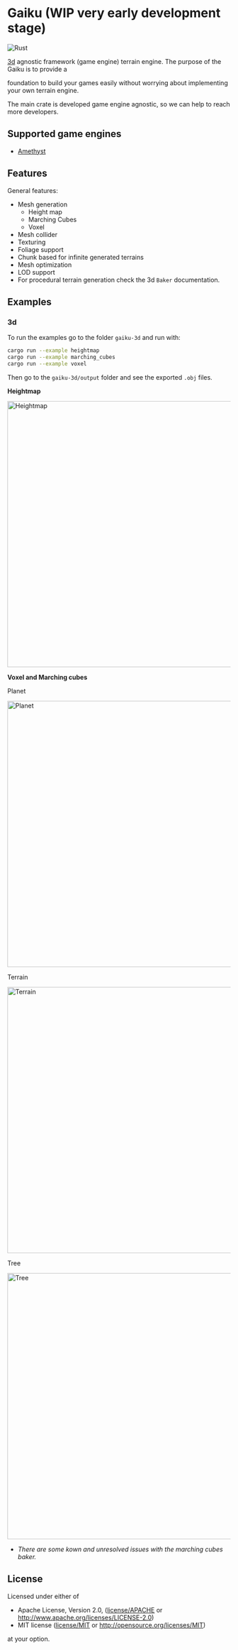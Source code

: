 # Gaiku (WIP very early development stage)

![Rust](https://github.com/norman784/gaiku/workflows/Rust/badge.svg)

[3d](gaiku-3d) agnostic framework (game engine) terrain engine. The purpose of the Gaiku is to provide a 

foundation to build your games easily without worrying about implementing your own terrain engine.

The main crate is developed game engine agnostic, so we can help to reach more developers.

## Supported game engines

- [Amethyst](gaiku-amethyst)

## Features

General features:

- Mesh generation
  - Height map
  - Marching Cubes
  - Voxel
- Mesh collider
- Texturing
- Foliage support
- Chunk based for infinite generated terrains
- Mesh optimization
- LOD support
- For procedural terrain generation check the 3d `Baker` documentation.

## Examples

### 3d

To run the examples go to the folder `gaiku-3d` and run with:

```bash
cargo run --example heightmap
cargo run --example marching_cubes
cargo run --example voxel
```

Then go to the `gaiku-3d/output` folder and see the exported `.obj` files.

**Heightmap**

<img alt="Heightmap" src="images/gaiku-3d/heightmap.png" width="600px" />

**Voxel and Marching cubes**

Planet

<img alt="Planet" src="images/gaiku-3d/planet.png" width="600px" />

Terrain

<img alt="Terrain" src="images/gaiku-3d/terrain.png" width="600px" />

Tree

<img alt="Tree" src="images/gaiku-3d/tree.png" width="600px" />


* *There are some kown and unresolved issues with the marching cubes baker.*

## License

Licensed under either of

- Apache License, Version 2.0, ([license/APACHE](license/APACHE) or http://www.apache.org/licenses/LICENSE-2.0)
- MIT license ([license/MIT](license/MIT) or http://opensource.org/licenses/MIT)

at your option.
